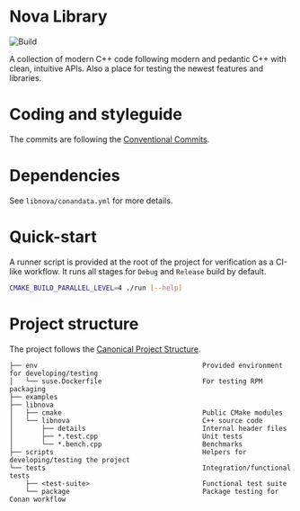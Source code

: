 # Nova Library

![Build](https://github.com/GK72/nova-cpp/actions/workflows/build.yml/badge.svg)

A collection of modern C++ code following modern and pedantic C++ with clean,
intuitive APIs. Also a place for testing the newest features and libraries.

# Coding and styleguide

The commits are following the [Conventional Commits](https://www.conventionalcommits.org/en/v1.0.0/).

# Dependencies

See `libnova/conandata.yml` for more details.

# Quick-start

A runner script is provided at the root of the project for verification as a
CI-like workflow. It runs all stages for `Debug` and `Release` build by
default.

```sh
CMAKE_BUILD_PARALLEL_LEVEL=4 ./run [--help]
```

# Project structure

The project follows the [Canonical Project Structure](https://www.open-std.org/jtc1/sc22/wg21/docs/papers/2018/p1204r0.html).

```
├── env                                         Provided environment for developing/testing
│   └── suse.Dockerfile                         For testing RPM packaging
├── examples
├── libnova
│   ├── cmake                                   Public CMake modules
│   └── libnova                                 C++ source code
│       ├── details                             Internal header files
│       ├── *.test.cpp                          Unit tests
│       └── *.bench.cpp                         Benchmarks
├── scripts                                     Helpers for developing/testing the project
└── tests                                       Integration/functional tests
    ├── <test-suite>                            Functional test suite
    └── package                                 Package testing for Conan workflow
```
